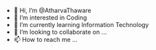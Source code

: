 - 👋 Hi, I’m @AtharvaThaware
- 👀 I’m interested in Coding
- 🌱 I’m currently learning Information Technology
- 💞️ I’m looking to collaborate on ...
- 📫 How to reach me ...

<!---
AtharvaThaware/AtharvaThaware is a ✨ special ✨ repository because its `README.md` (this file) appears on your GitHub profile.
You can click the Preview link to take a look at your changes.
--->

